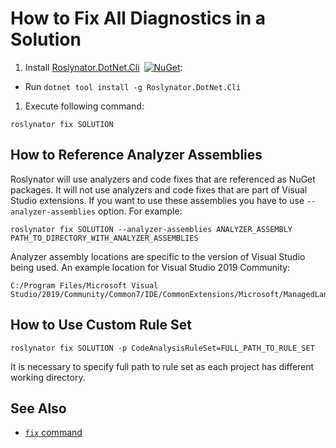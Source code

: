 # How to Fix All Diagnostics in a Solution

1) Install [Roslynator.DotNet.Cli](https://www.nuget.org/packages/Roslynator.DotNet.Cli/)&ensp;[![NuGet](https://img.shields.io/nuget/v/Roslynator.DotNet.Cli.svg)](https://nuget.org/packages/Roslynator.DotNet.Cli): 
  - Run `dotnet tool install -g Roslynator.DotNet.Cli`

1) Execute following command:

```shell
roslynator fix SOLUTION
```

## How to Reference Analyzer Assemblies

Roslynator will use analyzers and code fixes that are referenced as NuGet packages.
It will not use analyzers and code fixes that are part of Visual Studio extensions.
If you want to use these assemblies you have to use `--analyzer-assemblies` option. For example:

```shell
roslynator fix SOLUTION --analyzer-assemblies ANALYZER_ASSEMBLY PATH_TO_DIRECTORY_WITH_ANALYZER_ASSEMBLIES
```

Analyzer assembly locations are specific to the version of Visual Studio being used. An example location for Visual Studio 2019 Community:

```shell
C:/Program Files/Microsoft Visual Studio/2019/Community/Common7/IDE/CommonExtensions/Microsoft/ManagedLanguages/VBCSharp
```

## How to Use Custom Rule Set

```shell
roslynator fix SOLUTION -p CodeAnalysisRuleSet=FULL_PATH_TO_RULE_SET
```

It is necessary to specify full path to rule set as each project has different working directory.

## See Also

* [`fix` command](cli/commands/fix.md)
